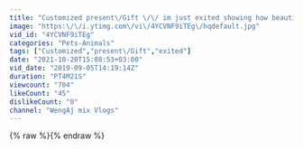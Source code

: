 ```yaml
---
title: "Customized present\/Gift \/\/ im just exited showing how beautiful it is"
image: "https:\/\/i.ytimg.com\/vi\/4YCVNF9iTEg\/hqdefault.jpg"
vid_id: "4YCVNF9iTEg"
categories: "Pets-Animals"
tags: ["Customized","present\/Gift","exited"]
date: "2021-10-20T15:08:53+03:00"
vid_date: "2019-09-05T14:19:14Z"
duration: "PT4M21S"
viewcount: "704"
likeCount: "45"
dislikeCount: "0"
channel: "WengAj mix Vlogs"
---
```

{% raw %}{% endraw %}
